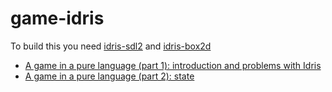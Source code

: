 # game-idris

To build this you need [idris-sdl2](/corazza/idris-sdl2) and [idris-box2d](/corazza/idris-box2d)

- [A game in a pure language (part 1): introduction and problems with Idris](https://flowing.systems/2020/01/13/a-game-in-a-pure-language-part-1-introduction-and-problems-with-idris.html)
- [A game in a pure language (part 2): state](https://flowing.systems/2020/04/13/a-game-in-a-pure-language-part-2-state.html)
